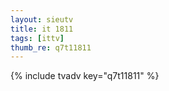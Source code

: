 ```yaml
--- 
layout: sieutv
title: it 1811
tags: [ittv]
thumb_re: q7t11811
---
```

{% include tvadv key="q7t11811" %} 
